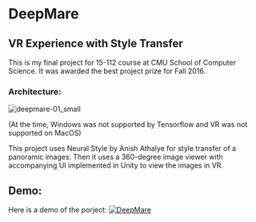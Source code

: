 # DeepMare
## VR Experience with Style Transfer <br>
This is my final project for 15-112 course at CMU School of Computer Science. It was awarded the best project prize for Fall 2016. <br>

### Architecture:<br>
![deepmare-01_small](https://user-images.githubusercontent.com/21223496/36046831-4bed7804-0da8-11e8-9a0d-dcb111caba63.png)

(At the time, Windows was not supported by Tensorflow and VR was not supported on MacOS)<br>

This project uses Neural Style by Anish Athalye for style transfer of a panoramic images. Then it uses a 360-degree image viewer with accompanying UI implemented in Unity to view the images in VR.

## Demo: <br>
Here is a demo of the porject:
[![DeepMare](https://img.youtube.com/vi/grBhgk0tifw/0.jpg)](https://www.youtube.com/watch?v=grBhgk0tifw)


